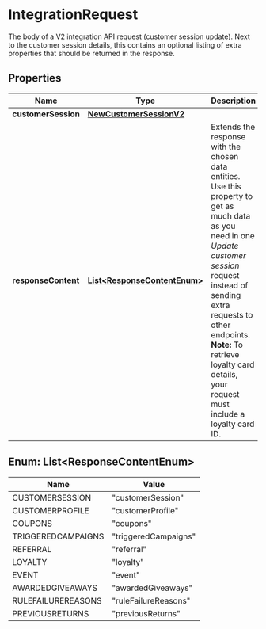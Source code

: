 

# IntegrationRequest

The body of a V2 integration API request (customer session update). Next to the customer session details, this contains an optional listing of extra properties that should be returned in the response.
## Properties

Name | Type | Description | Notes
------------ | ------------- | ------------- | -------------
**customerSession** | [**NewCustomerSessionV2**](NewCustomerSessionV2.md) |  | 
**responseContent** | [**List&lt;ResponseContentEnum&gt;**](#List&lt;ResponseContentEnum&gt;) | Extends the response with the chosen data entities. Use this property to get as much data as you need in one _Update customer session_ request instead of sending extra requests to other endpoints.  **Note:** To retrieve loyalty card details, your request must include a loyalty card ID.  |  [optional]



## Enum: List&lt;ResponseContentEnum&gt;

Name | Value
---- | -----
CUSTOMERSESSION | &quot;customerSession&quot;
CUSTOMERPROFILE | &quot;customerProfile&quot;
COUPONS | &quot;coupons&quot;
TRIGGEREDCAMPAIGNS | &quot;triggeredCampaigns&quot;
REFERRAL | &quot;referral&quot;
LOYALTY | &quot;loyalty&quot;
EVENT | &quot;event&quot;
AWARDEDGIVEAWAYS | &quot;awardedGiveaways&quot;
RULEFAILUREREASONS | &quot;ruleFailureReasons&quot;
PREVIOUSRETURNS | &quot;previousReturns&quot;




